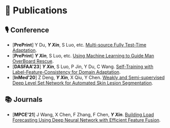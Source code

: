 # 📝 Publications 
## 🎙 Conference
- [**PrePrint**] Y Du, ***Y Xin***, S Luo, etc. [Multi-source Fully Test-Time Adaptation]().
- [**PrePrint**] ***Y Xin***, S Luo, etc. [Using Machine Learning to Guide Man OverBoard Rescue]().
- [**DASFAA'23**] ***Y Xin***, S Luo, P Jin, Y Du, C Wang. [Self-Training with Label-Feature-Consistency for Domain Adaptation]().
- [**InMed'20**] Z Deng, ***Y Xin***, X Qiu, Y Chen. [Weakly and Semi-supervised Deep Level Set Network for Automated Skin Lesion Segmentation](https://link.springer.com/chapter/10.1007/978-981-15-5852-8_14). 

## 📚 Journals
- [**MPCE'21**] J Wang, X Chen, F Zhang, F Chen, ***Y Xin***. [Building Load Forecasting Using Deep Neural Network with Efficient Feature Fusion](https://ieeexplore.ieee.org/abstract/document/9319813).
